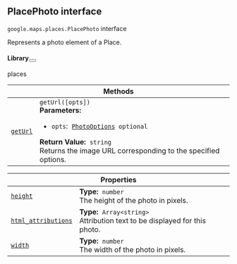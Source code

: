 
<devsite-heading text=" PlacePhoto interface" for="PlacePhoto" level="h2" link="" toc="" back-to-top=""><h2 id="PlacePhoto" is-upgraded="">PlacePhoto interface </h2></devsite-heading>
<p>
<code translate="no" dir="ltr"><span itemprop="path">google.maps.places</span>.<span itemprop="name">PlacePhoto</span></code>
interface
</p>
<p>Represents a photo element of a Place.</p>
<devsite-heading text="Library" for="library_17" level="h4" link=""><h4 is-upgraded="" id="library_17">Library<button role="button" class="devsite-heading-link button-flat material-icons" data-title="Copy link to this section"></button></h4></devsite-heading>
<p>places</p>
<div class="devsite-table-wrapper"><table class="methods responsive" summary="interface PlacePhoto - Methods">
<thead>
<tr><th colspan="2">Methods</th>
</tr></thead>
<tbody>
<tr id="PlacePhoto.getUrl">
<td itemprop="property"><code translate="no" dir="ltr"><a class="secret-link" href="#PlacePhoto.getUrl"><span>getUrl</span></a></code></td>
<td><div><code translate="no" dir="ltr">getUrl([opts])</code></div>
<div class="desc"><strong>Parameters:</strong>&nbsp; <ul>
<li><code translate="no" dir="ltr">opts</code>:&nbsp; <code translate="no" dir="ltr"><a href="PhotoOptions.md">PhotoOptions</a> <span class="optional-type-annotation">optional</span></code></li>
</ul></div>
<div class="desc"><strong>Return Value:</strong>&nbsp; <code translate="no" dir="ltr">string</code></div>
<div class="desc">Returns the image URL corresponding to the specified options.</div></td>
</tr>
</tbody>
</table></div>
<div class="devsite-table-wrapper"><table class="properties responsive" summary="interface PlacePhoto - Properties">
<thead>
<tr><th colspan="2">Properties</th>
</tr></thead>
<tbody>
<tr id="PlacePhoto.height">
<td itemprop="property"><code translate="no" dir="ltr"><a class="secret-link" href="#PlacePhoto.height"><span>height</span></a></code></td>
<td><div><strong>Type:</strong>&nbsp; <code translate="no" dir="ltr">number</code></div>
<div class="desc">The height of the photo in pixels.</div></td>
</tr>
<tr id="PlacePhoto.html_attributions">
<td itemprop="property"><code translate="no" dir="ltr"><a class="secret-link" href="#PlacePhoto.html_attributions"><span>html_attributions</span></a></code></td>
<td><div><strong>Type:</strong>&nbsp; <code translate="no" dir="ltr">Array&lt;string&gt;</code></div>
<div class="desc">Attribution text to be displayed for this photo.</div></td>
</tr>
<tr id="PlacePhoto.width">
<td itemprop="property"><code translate="no" dir="ltr"><a class="secret-link" href="#PlacePhoto.width"><span>width</span></a></code></td>
<td><div><strong>Type:</strong>&nbsp; <code translate="no" dir="ltr">number</code></div>
<div class="desc">The width of the photo in pixels.</div></td>
</tr>
</tbody>
</table></div>
<script src="replace_links.js"></script>
